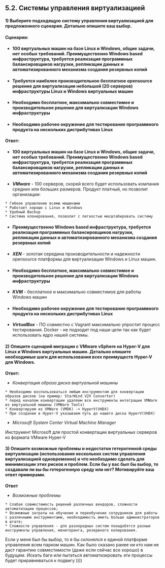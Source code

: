 ## 5.2. Системы управления виртуализацией

#### 1) Выберите подходящую систему управления виртуализацией для предложенного сценария. Детально опишите ваш выбор.

#### Сценарии:

+ #### 100 виртуальных машин на базе Linux и Windows, общие задачи, нет особых требований. Преимущественно Windows based инфраструктура, требуется реализация программных балансировщиков нагрузки, репликации данных и автоматизированного механизма создания резервных копий
+ #### Требуется наиболее производительное бесплатное opensource решение для виртуализации небольшой (20 серверов) инфраструктуры Linux и Windows виртуальных машин
+ #### Необходимо бесплатное, максимально совместимое и производительное решение для виртуализации Windows инфраструктуры
+ #### Необходимо рабочее окружение для тестирование программного продукта на нескольких дистрибутивах Linux

**Ответ:**

+ #### 100 виртуальных машин на базе Linux и Windows, общие задачи, нет особых требований. Преимущественно Windows based инфраструктура, требуется реализация программных балансировщиков нагрузки, репликации данных и автоматизированного механизма создания резервных копий
+ ***VMware*** - 100 серверов, скорей всего будет использовать компания средних или больших размеров. Продукт платный, но позволит организации:
```
* Гибкое управление всеми машинами
* Работает хорошо с Linux и Windows
* Удобный Backup
* Система клонирования, позволит с легкостью масштабировать систему
```

+ #### Преимущественно Windows based инфраструктура, требуется реализация программных балансировщиков нагрузки, репликации данных и автоматизированного механизма создания резервных копий

+ ***XEN*** - золотая середина производительности и надежности opensource платформы для виртуализации Windows и Linux машин. 

+ #### Необходимо бесплатное, максимально совместимое и производительное решение для виртуализации Windows инфраструктуры

+ ***KVM*** - бесплатное и максимально совместимое для работы Windows машин

+ #### Необходимо рабочее окружение для тестирование программного продукта на нескольких дистрибутивах Linux

+ ***VirtualBox*** - ПО совместно с Vagrant максимально упростит процесс тестирования. Docker - не подходит под наши цели так как будет использовать ядро нашей системы.

#### 2) Опишите сценарий миграции с VMware vSphere на Hyper-V для Linux и Windows виртуальных машин. Детально опишите необходимые шаги для использования всех преимуществ Hyper-V для Windows.

**Ответ:** 

+ *Конвертация образа диска виртуальной машины*
```
* Необходимо воспользоваться любым инструментом для конвертации образов дисков (на пример: StarWind V2V Converter)
* перед началом конвертации удаляем все инструменты интеграции VMWare из виртуальной машины (VMWare Tools)
* Конвертируем из VMWare (VMDK) -> HyperV(VHDX)
* При создании в Hyper-V указываем путь до нашего диска HyperV(VHDX)
```

+ *Microsoft System Center Virtual Machine Manager*

Инструмент Microsoft для простой конвертации виртуальных серверов из формата VMware Hyper-V

#### 3) Опишите возможные проблемы и недостатки гетерогенной среды виртуализации (использования нескольких систем управления виртуализацией одновременно) и что необходимо сделать для минимизации этих рисков и проблем. Если бы у вас был бы выбор, то создавали ли вы бы гетерогенную среду или нет? Мотивируйте ваш ответ примерами.

**Ответ**

+ *Возможные проблемы*

```
* Слабая совместимость решений различных вендоров, сложности автоматизации процессов; 
* Возможные затраты на обучение и переобучение сотрудников для работы с различными инструментами, необходимость иметь больше администраторов в штате;
* Сложности управления - для разнородных систем понадобятся разные инструменты управления, мониторинга, резервного копирования.  
```

Если у меня был бы выбор, то я бы склонялся к единой платформе управления всем парком машин.
Как было сказано ранее ни кто нам не даст гарантию совместимости (даже если сейчас все хорошо) в будущем.
Искать баги или пытаться автоматизировать эти процессы будет приравниваться к подвигу ))))

